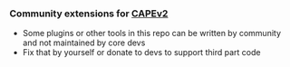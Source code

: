 ### Community extensions for [CAPEv2](https://github.com/kevoreilly/CAPEv2/)

* Some plugins or other tools in this repo can be written by community and not maintained by core devs
* Fix that by yourself or donate to devs to support third part code
